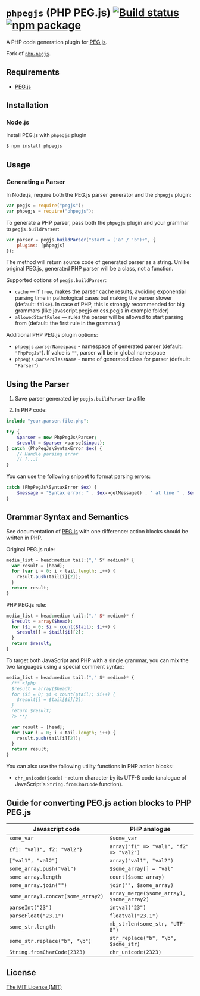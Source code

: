 # `phpegjs` (PHP PEG.js) [![Build status](https://img.shields.io/travis/nylen/phpegjs/master.svg?style=flat)](https://travis-ci.org/nylen/phpegjs) [![npm package](http://img.shields.io/npm/v/phpegjs.svg?style=flat)](https://www.npmjs.org/package/phpegjs)

A PHP code generation plugin for
[PEG.js](https://github.com/dmajda/pegjs).

Fork of
[`php-pegjs`](https://github.com/Nordth/php-pegjs).

## Requirements

* [PEG.js](http://pegjs.majda.cz/)

Installation
------------

### Node.js

Install PEG.js with `phpegjs` plugin

```sh
$ npm install phpegjs
```

Usage
-----

### Generating a Parser

In Node.js, require both the PEG.js parser generator and the `phpegjs` plugin:

```js
var pegjs = require("pegjs");
var phpegjs = require("phpegjs");
```

To generate a PHP parser, pass both the `phpegjs` plugin and your grammar to
`pegjs.buildParser`:

```js
var parser = pegjs.buildParser("start = ('a' / 'b')+", {
    plugins: [phpegjs]
});
```

The method will return source code of generated parser as a string. Unlike
original PEG.js, generated PHP parser will be a class, not a function.

Supported options of `pegjs.buildParser`:

  * `cache` — if `true`, makes the parser cache results, avoiding exponential
    parsing time in pathological cases but making the parser slower (default:
    `false`). In case of PHP, this is strongly recommended for big grammars
    (like javascript.pegjs or css.pegjs in example folder)
  * `allowedStartRules` — rules the parser will be allowed to start parsing from
    (default: the first rule in the grammar)

Additional PHP PEG.js plugin options:

  * `phpegjs.parserNamespace` - namespace of generated parser (default:
    `"PhpPegJs"`). If value is `""`, parser will be in global namespace
  * `phpegjs.parserClassName` - name of generated class for parser (default:
    `"Parser"`)

Using the Parser
----------------

1) Save parser generated by `pegjs.buildParser` to a file

2) In PHP code:

```php
include "your.parser.file.php";

try {
    $parser = new PhpPegJs\Parser;
    $result = $parser->parse($input);
} catch (PhpPegJs\SyntaxError $ex) {
    // Handle parsing error
    // [...]
}
```

You can use the following snippet to format parsing errors:

```php
catch (PhpPegJs\SyntaxError $ex) {
    $message = "Syntax error: " . $ex->getMessage() . ' at line ' . $ex->grammarLine . ' column ' . $ex->grammarColumn . ' offset ' . $ex->grammarOffset;
}
```

Grammar Syntax and Semantics
----------------------------

See documentation of [PEG.js](https://github.com/dmajda/pegjs#grammar-syntax-and-semantics) with one difference: action blocks should be written in PHP.

Original PEG.js rule:

```js
media_list = head:medium tail:("," S* medium)* {
  var result = [head];
  for (var i = 0; i < tail.length; i++) {
    result.push(tail[i][2]);
  }
  return result;
}
```

PHP PEG.js rule:

```php
media_list = head:medium tail:("," S* medium)* {
  $result = array($head);
  for ($i = 0; $i < count($tail); $i++) {
    $result[] = $tail[$i][2];
  }
  return $result;
}
```

To target both JavaScript and PHP with a single grammar, you can mix the two
languages using a special comment syntax:

```js
media_list = head:medium tail:("," S* medium)* {
  /** <?php
  $result = array($head);
  for ($i = 0; $i < count($tail); $i++) {
    $result[] = $tail[$i][2];
  }
  return $result;
  ?> **/

  var result = [head];
  for (var i = 0; i < tail.length; i++) {
    result.push(tail[i][2]);
  }
  return result;
}
```

You can also use the following utility functions in PHP action blocks:

- `chr_unicode($code)` - return character by its UTF-8 code (analogue of
  JavaScript's `String.fromCharCode` function).

Guide for converting PEG.js action blocks to PHP PEG.js
-------------------------------------------------------

| Javascript code                   | PHP analogue                              |
| --------------------------------- | ----------------------------------------- |
| `some_var`                        | `$some_var`                               |
| `{f1: "val1", f2: "val2"}`        | `array("f1" => "val1", "f2" => "val2")`   |
| `["val1", "val2"]`                | `array("val1", "val2")`                   |
| `some_array.push("val")`          | `$some_array[] = "val"`                   |
| `some_array.length`               | `count($some_array)`                      |
| `some_array.join("")`             | `join("", $some_array)`                   |
| `some_array1.concat(some_array2)` | `array_merge($some_array1, $some_array2)` |
| `parseInt("23")`                  | `intval("23")`                            |
| `parseFloat("23.1")`              | `floatval("23.1")`                        |
| `some_str.length`                 | `mb_strlen(some_str, "UTF-8")`            |
| `some_str.replace("b", "\b")`     | `str_replace("b", "\b", $some_str)`       |
| `String.fromCharCode(2323)`       | `chr_unicode(2323)`                       |

License
-------

[The MIT License (MIT)](http://opensource.org/licenses/MIT)
